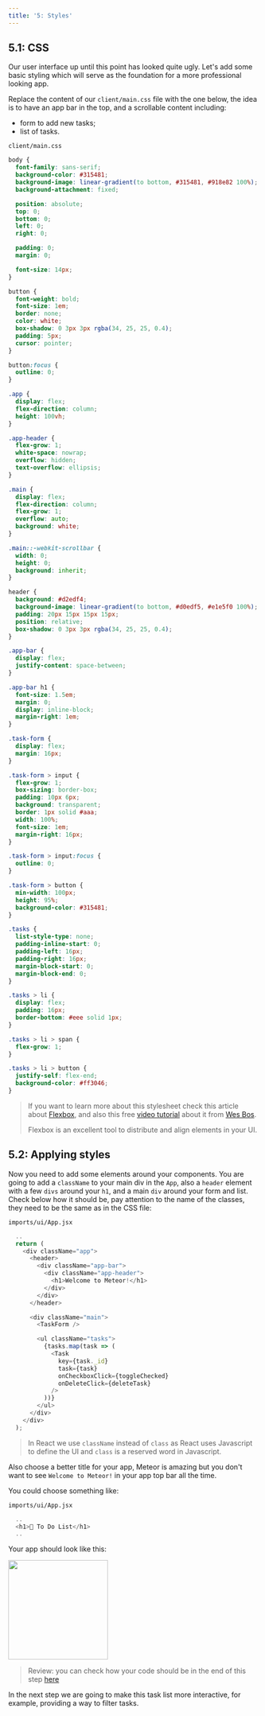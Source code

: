 ```yaml
---
title: '5: Styles'
---
```


## 5.1: CSS

Our user interface up until this point has looked quite ugly. Let's add some basic styling which will serve as the foundation for a more professional looking app.

Replace the content of our `client/main.css` file with the one below, the idea is to have an app bar in the top, and a scrollable content including:

- form to add new tasks;
- list of tasks.

`client/main.css`

```css
body {
  font-family: sans-serif;
  background-color: #315481;
  background-image: linear-gradient(to bottom, #315481, #918e82 100%);
  background-attachment: fixed;

  position: absolute;
  top: 0;
  bottom: 0;
  left: 0;
  right: 0;

  padding: 0;
  margin: 0;

  font-size: 14px;
}

button {
  font-weight: bold;
  font-size: 1em;
  border: none;
  color: white;
  box-shadow: 0 3px 3px rgba(34, 25, 25, 0.4);
  padding: 5px;
  cursor: pointer;
}

button:focus {
  outline: 0;
}

.app {
  display: flex;
  flex-direction: column;
  height: 100vh;
}

.app-header {
  flex-grow: 1;
  white-space: nowrap;
  overflow: hidden;
  text-overflow: ellipsis;
}

.main {
  display: flex;
  flex-direction: column;
  flex-grow: 1;
  overflow: auto;
  background: white;
}

.main::-webkit-scrollbar {
  width: 0;
  height: 0;
  background: inherit;
}

header {
  background: #d2edf4;
  background-image: linear-gradient(to bottom, #d0edf5, #e1e5f0 100%);
  padding: 20px 15px 15px 15px;
  position: relative;
  box-shadow: 0 3px 3px rgba(34, 25, 25, 0.4);
}

.app-bar {
  display: flex;
  justify-content: space-between;
}

.app-bar h1 {
  font-size: 1.5em;
  margin: 0;
  display: inline-block;
  margin-right: 1em;
}

.task-form {
  display: flex;
  margin: 16px;
}

.task-form > input {
  flex-grow: 1;
  box-sizing: border-box;
  padding: 10px 6px;
  background: transparent;
  border: 1px solid #aaa;
  width: 100%;
  font-size: 1em;
  margin-right: 16px;
}

.task-form > input:focus {
  outline: 0;
}

.task-form > button {
  min-width: 100px;
  height: 95%;
  background-color: #315481;
}

.tasks {
  list-style-type: none;
  padding-inline-start: 0;
  padding-left: 16px;
  padding-right: 16px;
  margin-block-start: 0;
  margin-block-end: 0;
}

.tasks > li {
  display: flex;
  padding: 16px;
  border-bottom: #eee solid 1px;
}

.tasks > li > span {
  flex-grow: 1;
}

.tasks > li > button {
  justify-self: flex-end;
  background-color: #ff3046;
}
```

> If you want to learn more about this stylesheet check this article about [Flexbox](https://css-tricks.com/snippets/css/a-guide-to-flexbox/), and also this free [video tutorial](https://flexbox.io/) about it from [Wes Bos](https://twitter.com/wesbos).
>
> Flexbox is an excellent tool to distribute and align elements in your UI.

## 5.2: Applying styles

Now you need to add some elements around your components. You are going to add a `className` to your main div in the `App`, also a `header` element with a few `divs` around your `h1`, and a main `div` around your form and list. Check below how it should be, pay attention to the name of the classes, they need to be the same as in the CSS file:

`imports/ui/App.jsx`

```js
  ..
  return (
    <div className="app">
      <header>
        <div className="app-bar">
          <div className="app-header">
            <h1>Welcome to Meteor!</h1>
          </div>
        </div>
      </header>

      <div className="main">
        <TaskForm />

        <ul className="tasks">
          {tasks.map(task => (
            <Task
              key={task._id}
              task={task}
              onCheckboxClick={toggleChecked}
              onDeleteClick={deleteTask}
            />
          ))}
        </ul>
      </div>
    </div>
  );
```

> In React we use `className` instead of `class` as React uses Javascript to define the UI and `class` is a reserved word in Javascript.

Also choose a better title for your app, Meteor is amazing but you don't want to see `Welcome to Meteor!` in your app top bar all the time.

You could choose something like:

`imports/ui/App.jsx`

```js
  ..
  <h1>📝️ To Do List</h1>
  ..
```

Your app should look like this:

<img width="200px" src="/simple-todos/assets/step05-styles.png"/>

> Review: you can check how your code should be in the end of this step [here](https://github.com/meteor/react-tutorial/tree/master/src/simple-todos/step05) 

In the next step we are going to make this task list more interactive, for example, providing a way to filter tasks.
